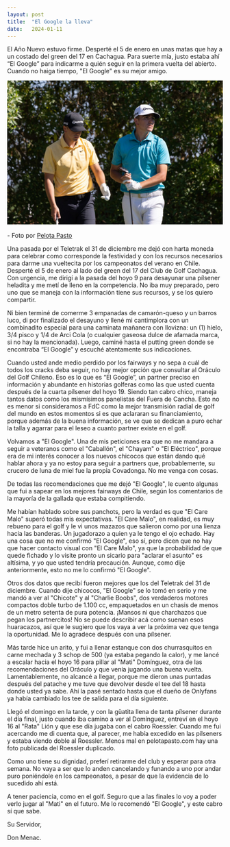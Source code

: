 ```yaml
---
layout: post
title:  "El Google la lleva"
date:   2024-01-11
---
```


<p class="intro"><span class="dropcap"></span> El Año Nuevo estuvo firme. Desperté el 5 de enero en unas matas que hay a un costado del green del 17 en Cachagua. Para suerte mía, justo estaba ahí “El Google” para indicarme a quién seguir en la primera vuelta del abierto. Cuando no haiga tiempo, "El Google" es su mejor amigo.</p>

<img src="/assets/img/twins.jpg" alt="">
<p>- Foto por <a href="https://www.pelotapasto.com"> Pelota Pasto </a></p>

Una pasada por el Teletrak el 31 de diciembre me dejó con harta moneda para celebrar como corresponde la festividad y con los recursos necesarios para darme una vueltecita por los campeonatos del verano en Chile. Desperté el 5 de enero al lado del green del 17 del Club de Golf Cachagua. Con urgencia, me dirigí a la pasada del hoyo 9 para desayunar una pílsener heladita y me metí de lleno en la competencia. No iba muy preparado, pero uno que se maneja con la información tiene sus recursos, y se los quiero compartir.

Ni bien terminé de comerme 3 empanadas de camarón-queso y un barros luco, di por finalizado el desayuno y llené mi cantimplora con un combinadito especial para una caminata mañanera con llovizna: un (1) hielo, 3/4 pisco y 1/4 de Arci Cola (o cualquier gaseosa dulce de afamada marca, si no hay la mencionada). Luego, caminé hasta el putting green donde se encontraba “El Google” y escuché atentamente sus indicaciones.

Cuando usted ande medio perdido por los fairways y no sepa a cuál de todos los cracks deba seguir, no hay mejor opción que consultar al Oráculo del Golf Chileno. Eso es lo que es “El Google”, un partner preciso en información y abundante en historias golferas como las que usted cuenta después de la cuarta pílsener del hoyo 19. Siendo tan cabro chico, maneja tantos datos como los mismísimos panelistas del Fuera de Cancha. Esto no es menor si consideramos a FdC como la mejor transmisión radial de golf del mundo en estos momentos si es que aclararan su financiamiento, porque además de la buena información, se ve que se dedican a puro echar la talla y agarrar para el leseo a cuanto partner existe en el golf.

Volvamos a "El Google". Una de mis peticiones era que no me mandara a seguir a veteranos como el "Caballón", el "Chayam" o "El Eléctrico", porque era de mi interés conocer a los nuevos chicocos que están dando qué hablar ahora y ya no estoy para seguir a partners que, probablemente, su crucero de luna de miel fue la propia Covadonga. No me venga con cosas.

De todas las recomendaciones que me dejó "El Google", le cuento algunas que fui a sapear en los mejores fairways de Chile, según los comentarios de la mayoría de la gallada que estaba compitiendo.

Me habían hablado sobre sus panchots, pero la verdad es que "El Care Malo" superó todas mis expectativas. "El Care Malo", en realidad, es muy rebueno para el golf y le vi unos mazazos que salieron como por una lienza hacia las banderas. Un jugadorazo a quien ya le tengo el ojo echado. Hay una cosa que no me confirmó "El Google", eso sí, pero dicen que no hay que hacer contacto visual con "El Care Malo", ya que la probabilidad de que quede fichado y lo visite pronto un sicario para "aclarar el asunto" es altísima, y yo que usted tendría precaución. Aunque, como dije anteriormente, esto no me lo confirmó "El Google".

Otros dos datos que recibí fueron mejores que los del Teletrak del 31 de diciembre. Cuando dije chicocos, "El Google" se lo tomó en serio y me mandó a ver al "Chicote" y al "Charlie Boobs", dos verdaderos motores compactos doble turbo de 1.100 cc, empaquetados en un chasis de menos de un metro setenta de pura potencia. ¡Mansos ni que charchazos que pegan los partnercitos! No se puede describir acá como suenan esos huaracazos, así que le sugiero que los vaya a ver la próxima vez que tenga la oportunidad. Me lo agradece después con una pílsener.

Más tarde hice un arito, y fui a llenar estanque con dos churrasquitos en carne mechada y 3 schop de 500 (ya estaba pegando la calor), y me lancé a escalar hacia el hoyo 16 para pillar al "Mati" Domínguez, otra de las recomendaciones del Oráculo y que venía jugando una buena vuelta. Lamentablemente, no alcancé a llegar, porque me dieron unas puntadas después del patache y me tuve que devolver desde el tee del 18 hasta donde usted ya sabe. Ahí la pasé sentado hasta que el dueño de Onlyfans ya había cambiado los tee de salida para el día siguiente.

Llegó el domingo en la tarde, y con la güatita llena de tanta pílsener durante el día final, justo cuando iba camino a ver al Domínguez, entreví en el hoyo 16 al "Rata" Lión y que ese día jugaba con el cabro Roessler. Cuando me fui acercando me di cuenta que, al parecer, me había excedido en las pílseners y estaba viendo doble al Roessler. Menos mal en pelotapasto.com hay una foto publicada del Roessler duplicado.

Como uno tiene su dignidad, preferí retirarme del club y esperar para otra semana. No vaya a ser que lo anden cancelando y funando a uno por andar puro poniéndole en los campeonatos, a pesar de que la evidencia de lo sucedido ahí está.

A tener paciencia, como en el golf. Seguro que a las finales lo voy a poder verlo jugar al "Mati" en el futuro. Me lo recomendó "El Google", y este cabro sí que sabe.

Su Servidor,

Don Menac.

